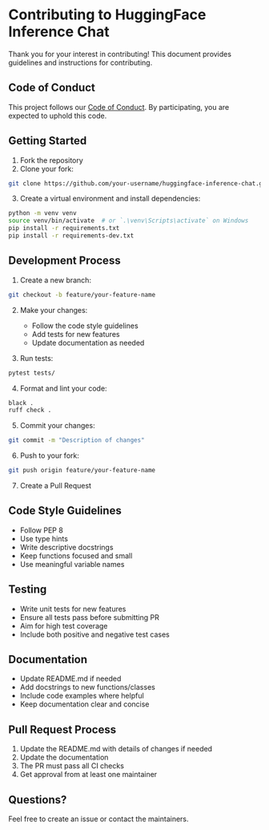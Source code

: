 # Contributing to HuggingFace Inference Chat

Thank you for your interest in contributing! This document provides guidelines and instructions for contributing.

## Code of Conduct

This project follows our [Code of Conduct](CODE_OF_CONDUCT.md). By participating, you are expected to uphold this code.

## Getting Started

1. Fork the repository
2. Clone your fork:

```bash
git clone https://github.com/your-username/huggingface-inference-chat.git
```

3. Create a virtual environment and install dependencies:

```bash
python -m venv venv
source venv/bin/activate  # or `.\venv\Scripts\activate` on Windows
pip install -r requirements.txt
pip install -r requirements-dev.txt
```

## Development Process

1. Create a new branch:

```bash
git checkout -b feature/your-feature-name
```

2. Make your changes:

   - Follow the code style guidelines
   - Add tests for new features
   - Update documentation as needed

3. Run tests:

```bash
pytest tests/
```

4. Format and lint your code:

```bash
black .
ruff check .
```

5. Commit your changes:

```bash
git commit -m "Description of changes"
```

6. Push to your fork:

```bash
git push origin feature/your-feature-name
```

7. Create a Pull Request

## Code Style Guidelines

- Follow PEP 8
- Use type hints
- Write descriptive docstrings
- Keep functions focused and small
- Use meaningful variable names

## Testing

- Write unit tests for new features
- Ensure all tests pass before submitting PR
- Aim for high test coverage
- Include both positive and negative test cases

## Documentation

- Update README.md if needed
- Add docstrings to new functions/classes
- Include code examples where helpful
- Keep documentation clear and concise

## Pull Request Process

1. Update the README.md with details of changes if needed
2. Update the documentation
3. The PR must pass all CI checks
4. Get approval from at least one maintainer

## Questions?

Feel free to create an issue or contact the maintainers.
